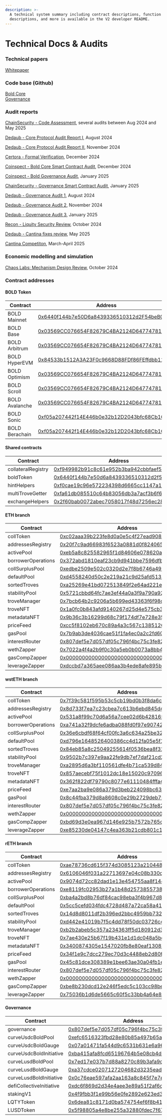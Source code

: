 ```yaml
---
description: >-
  A technical system summary including contract descriptions, function
  descriptions, and more is available in the V2 developer README.
---
```


# Technical Docs & Audits

### Technical papers

[Whitepaper](https://bafybeibjommrelqjw22vewpddgfdnm5geoz747gv2zeuy7njwivpfcy3xa.ipfs.w3s.link/Liquity%20v2%20-%20Whitepaper%20rev.%200.3%20\(November%2C%202024\)%20\(1\).pdf)

### Code base (Github)

[Bold Core](https://github.com/liquity/bold)\
[Governance](https://github.com/liquity/V2-gov/tree/main)

### Audit reports

[ChainSecurity - Code Assessment](https://www.chainsecurity.com/security-audit/liquity-bold-smart-contracts), several audits between Aug 2024 and May 2025

[Dedaub - Core Protocol Audit Report I](https://dedaub.com/audits/liquity/liquity-v2-aug-28-2024/), August 2024

[Dedaub - Core Protocol Audit Report II](https://dedaub.com/audits/liquity/liquity-v2-second-audit-nov-11-2024/), November 2024

[Certora - Formal Verification](https://certora.cdn.prismic.io/certora/Z1tLJJbqstJ98b8J_LiquityVerificationReport.pdf), December 2024

[Coinspect - Bold Core Smart Contract Audit](https://www.coinspect.com/doc/Coinspect%20-%20Smart%20Contract%20Audit%20-%20Liquity%20-%20Bold%20-%20v241231.pdf), December 2024

[Coinspect - Bold Governance Audit](https://www.coinspect.com/doc/Coinspect%20-%20Smart%20Contract%20Audit%20-%20Liquity%20-%20Bold%20Governance%20-%20v250120.pdf),  January 2025

[ChainSecurity - Governance Smart Contract Audit](https://www.chainsecurity.com/security-audit/liquity-v2-governance), January 2025

[Dedaub - Governance Audit 1](https://dedaub.com/audits/liquity/liquity-v2-governance-1st-audit-aug-12-2024/), August 2024

[Dedaub - Governance Audit 2](https://dedaub.com/audits/liquity/liquity-v2-governance-2nd-audit-nov-11-2024/), November 2024

[Dedaub - Governance Audit 3](https://dedaub.com/audits/liquity/liquity-v2-governance-3rd-audit-dec-22-2024/), January 2025

[Recon - Liquity Security Review](https://github.com/GalloDaSballo/bold-review), October 2024

[Dedaub - Cantina fixes review](https://dedaub.com/audits/liquity/liquity-v2-cantina-fixes-review-may-13-2025/), May 2025

[Cantina Competiton](https://cantina.xyz/portfolio/fca4f98a-7d24-49f1-9a3b-80e5e65b2b30), March-April 2025

### Economic modelling and simulation

[Chaos Labs: Mechanism Design Review](https://cdn.sanity.io/files/zmh9mnff/production/ca6a4815e62b05f33fb3ec56c5a4c42d6b7ddbec.pdf), October 2024

### Contract addresses

#### BOLD Token

| Contract       | Address                                                                                                                          |
| -------------- | -------------------------------------------------------------------------------------------------------------------------------- |
| BOLD Mainnet   | [0x6440f144b7e50D6a8439336510312d2F54beB01D](https://etherscan.io/address/0x6440f144b7e50D6a8439336510312d2F54beB01D)            |
| BOLD Base      | [0x03569CC076654F82679C4BA2124D64774781B01D](https://basescan.org/address/0x03569CC076654F82679C4BA2124D64774781B01D)            |
| BOLD Arbitrum  | [0x03569CC076654F82679C4BA2124D64774781B01D](https://arbiscan.io/address/0x03569CC076654F82679C4BA2124D64774781B01D)             |
| BOLD HyperEVM  | [0x84533b1512A3A23F0c9668D88FDf86FEffdbb11A](https://hyperevmscan.io/address/0x84533b1512A3A23F0c9668D88FDf86FEffdbb11A)         |
| BOLD Optimism  | [0x03569CC076654F82679C4BA2124D64774781B01D](https://optimistic.etherscan.io/address/0x03569CC076654F82679C4BA2124D64774781B01D) |
| BOLD Scroll    | [0x03569CC076654F82679C4BA2124D64774781B01D](https://scrollscan.com/address/0x03569CC076654F82679C4BA2124D64774781B01D)          |
| BOLD Avalanche | [0x03569CC076654F82679C4BA2124D64774781B01D](https://snowtrace.io/address/0x03569CC076654F82679C4BA2124D64774781B01D)            |
| BOLD Sonic     | [0xf05a207442f14E446b0e32b12D2043bfc68Cb1C9](https://sonicscan.org/address/0xf05a207442f14E446b0e32b12D2043bfc68Cb1C9)           |
| BOLD Berachain | [0xf05a207442f14E446b0e32b12D2043bfc68Cb1C9](https://berascan.com/address/0xf05a207442f14e446b0e32b12d2043bfc68cb1c9)            |

#### Shared contracts

| Contract           | Address                                                                                                               |
| ------------------ | --------------------------------------------------------------------------------------------------------------------- |
| collateralRegistry | [0xf949982b91c8c61e952b3ba942cbbfaef5386684](https://etherscan.io/address/0xf949982b91c8c61e952b3ba942cbbfaef5386684) |
| boldToken          | [0x6440f144b7e50d6a8439336510312d2f54beb01d](https://etherscan.io/address/0x6440f144b7e50d6a8439336510312d2f54beb01d) |
| hintHelpers        | [0xf0cae19c96e572234398d6665cc1147a16cbe657](https://etherscan.io/address/0xf0cae19c96e572234398d6665cc1147a16cbe657) |
| multiTroveGetter   | [0xfa61db085510c64b83056db3a7acf3b6f631d235](https://etherscan.io/address/0xfa61db085510c64b83056db3a7acf3b6f631d235) |
| exchangeHelpers    | [0x2f60bab0072abec7058017f48d7256ec288c8686](https://etherscan.io/address/0x2f60bab0072abec7058017f48d7256ec288c8686) |

#### ETH branch

| Contract           | Address                                                                                                               |
| ------------------ | --------------------------------------------------------------------------------------------------------------------- |
| collToken          | [0xc02aaa39b223fe8d0a0e5c4f27ead9083c756cc2](https://etherscan.io/address/0xc02aaa39b223fe8d0a0e5c4f27ead9083c756cc2) |
| addressesRegistry  | [0x20f7c9ad66983f6523a0881d0f82406541417526](https://etherscan.io/address/0x20f7c9ad66983f6523a0881d0f82406541417526) |
| activePool         | [0xeb5a8c825582965f1d84606e078620a84ab16afe](https://etherscan.io/address/0xeb5a8c825582965f1d84606e078620a84ab16afe) |
| borrowerOperations | [0x372abd1810eaf23cb9d941bbe7596dfb2c46bc65](https://etherscan.io/address/0x372abd1810eaf23cb9d941bbe7596dfb2c46bc65) |
| collSurplusPool    | [0xedbe2509e502c0320d2e7f8b6746a49b4b50e2bf](https://etherscan.io/address/0xedbe2509e502c0320d2e7f8b6746a49b4b50e2bf) |
| defaultPool        | [0xd4558240d50c2e219a21c9d25afd513bb6e5b1a0](https://etherscan.io/address/0xd4558240d50c2e219a21c9d25afd513bb6e5b1a0) |
| sortedTroves       | [0xa25269e41bd072513849f2e64ad221e84f3063f4](https://etherscan.io/address/0xa25269e41bd072513849f2e64ad221e84f3063f4) |
| stabilityPool      | [0x5721cbbd64fc7ae3ef44a0a3f9a790a9264cf9bf](https://etherscan.io/address/0x5721cbbd64fc7ae3ef44a0a3f9a790a9264cf9bf) |
| troveManager       | [0x7bcb64b2c9206a5b699ed43363f6f98d4776cf5a](https://etherscan.io/address/0x7bcb64b2c9206a5b699ed43363f6f98d4776cf5a) |
| troveNFT           | [0x1a0fc0b843afd9140267d25d4e575cb37a838013](https://etherscan.io/address/0x1a0fc0b843afd9140267d25d4e575cb37a838013) |
| metadataNFT        | [0x9b36c3b16299d68c79f174df7e728e35b6af4a12](https://etherscan.io/address/0x9b36c3b16299d68c79f174df7e728e35b6af4a12) |
| priceFeed          | [0xcc5f8102eb670c89a4a3c567c13851260303c24f](https://etherscan.io/address/0xcc5f8102eb670c89a4a3c567c13851260303c24f) |
| gasPool            | [0x7b9ab3de4036cae51f1fa4ec0a2c2fd606bcf921](https://etherscan.io/address/0x7b9ab3de4036cae51f1fa4ec0a2c2fd606bcf921) |
| interestRouter     | [0x807def5e7d057df05c796f4bc75c3fe82bd6eee1](https://etherscan.io/address/0x807def5e7d057df05c796f4bc75c3fe82bd6eee1) |
| wethZapper         | [0x7022a4f4a2b9f0c30a5eb0b0073a8bb4c8e70c1f](https://etherscan.io/address/0x7022a4f4a2b9f0c30a5eb0b0073a8bb4c8e70c1f) |
| gasCompZapper      | [0x0000000000000000000000000000000000000000](https://etherscan.io/address/0x0000000000000000000000000000000000000000) |
| leverageZapper     | [0xdccbd7a365aee086aa3b4ede8afe895b20770ae3](https://etherscan.io/address/0xdccbd7a365aee086aa3b4ede8afe895b20770ae3) |

#### wstETH branch

| Contract           | Address                                                                                                               |
| ------------------ | --------------------------------------------------------------------------------------------------------------------- |
| collToken          | [0x7f39c581f595b53c5cb19bd0b3f8da6c935e2ca0](https://etherscan.io/address/0x7f39c581f595b53c5cb19bd0b3f8da6c935e2ca0) |
| addressesRegistry  | [0x8d733f7ea7c23cbea7c613b6ebd845d46d3aac54](https://etherscan.io/address/0x8d733f7ea7c23cbea7c613b6ebd845d46d3aac54) |
| activePool         | [0x531a8f99c70d6a56a7cee02d6b4281650d7919a0](https://etherscan.io/address/0x531a8f99c70d6a56a7cee02d6b4281650d7919a0) |
| borrowerOperations | [0xa741a32f9dcfe6adba088fd0f97e90742d7d5da3](https://etherscan.io/address/0xa741a32f9dcfe6adba088fd0f97e90742d7d5da3) |
| collSurplusPool    | [0x36e6cbdf68f64cf00fc3a6c634a25be32dd0a235](https://etherscan.io/address/0x36e6cbdf68f64cf00fc3a6c634a25be32dd0a235) |
| defaultPool        | [0xd796e1648526400386cc4d12fa05e5f11e6a22a1](https://etherscan.io/address/0xd796e1648526400386cc4d12fa05e5f11e6a22a1) |
| sortedTroves       | [0x84eb85a8c25049255614f0536bea8f31682e86f1](https://etherscan.io/address/0x84eb85a8c25049255614f0536bea8f31682e86f1) |
| stabilityPool      | [0x9502b7c397e9aa22fe9db7ef7daf21cd2aebe56b](https://etherscan.io/address/0x9502b7c397e9aa22fe9db7ef7daf21cd2aebe56b) |
| troveManager       | [0xa2895d6a3bf110561dfe4b71ca539d84e1928b22](https://etherscan.io/address/0xa2895d6a3bf110561dfe4b71ca539d84e1928b22) |
| troveNFT           | [0x857aecebf75f1012dc18e15020c97096aea31b04](https://etherscan.io/address/0x857aecebf75f1012dc18e15020c97096aea31b04) |
| metadataNFT        | [0x362f822df79790c8077e61110484fffa48f682a1](https://etherscan.io/address/0x362f822df79790c8077e61110484fffa48f682a1) |
| priceFeed          | [0xe7aa2ba9e086a379d3beb224098bc634a46e314e](https://etherscan.io/address/0xe7aa2ba9e086a379d3beb224098bc634a46e314e) |
| gasPool            | [0x8c44fba379d8a8608c0e29b2729deb75a981db1f](https://etherscan.io/address/0x8c44fba379d8a8608c0e29b2729deb75a981db1f) |
| interestRouter     | [0x807def5e7d057df05c796f4bc75c3fe82bd6eee1](https://etherscan.io/address/0x807def5e7d057df05c796f4bc75c3fe82bd6eee1) |
| wethZapper         | [0x0000000000000000000000000000000000000000](https://etherscan.io/address/0x0000000000000000000000000000000000000000) |
| gasCompZapper      | [0xbd69d3e0ea967d146e925b7572b765c8e9c4127d](https://etherscan.io/address/0xbd69d3e0ea967d146e925b7572b765c8e9c4127d) |
| leverageZapper     | [0xe85230de04147c4ea363b21cdb801c1c19df0a56](https://etherscan.io/address/0xe85230de04147c4ea363b21cdb801c1c19df0a56) |

#### rETH branch

| Contract           | Address                                                                                                               |
| ------------------ | --------------------------------------------------------------------------------------------------------------------- |
| collToken          | [0xae78736cd615f374d3085123a210448e74fc6393](https://etherscan.io/address/0xae78736cd615f374d3085123a210448e74fc6393) |
| addressesRegistry  | [0x6106046f031a22713697e04c08b330ddaf3e8789](https://etherscan.io/address/0x6106046f031a22713697e04c08b330ddaf3e8789) |
| activePool         | [0x9074d72cc82dad1e13e454755aa8f144c479532f](https://etherscan.io/address/0x9074d72cc82dad1e13e454755aa8f144c479532f) |
| borrowerOperations | [0xe8119fc02953b27a1b48d2573855738485a17329](https://etherscan.io/address/0xe8119fc02953b27a1b48d2573855738485a17329) |
| collSurplusPool    | [0xba4a2bd8b76df84cac98eba3f4b967d8423192bf](https://etherscan.io/address/0xba4a2bd8b76df84cac98eba3f4b967d8423192bf) |
| defaultPool        | [0x5cc5cefd034fdc4728d487a72ca58a410cddcd6b](https://etherscan.io/address/0x5cc5cefd034fdc4728d487a72ca58a410cddcd6b) |
| sortedTroves       | [0x14d8d8011df2b396ed2bbc4959bb73250324f386](https://etherscan.io/address/0x14d8d8011df2b396ed2bbc4959bb73250324f386) |
| stabilityPool      | [0xd442e41019b7f5c4dd78f50dc03726c446148695](https://etherscan.io/address/0xd442e41019b7f5c4dd78f50dc03726c446148695) |
| troveManager       | [0xb2b2abeb5c357a234363ff5d180912d319e3e19e](https://etherscan.io/address/0xb2b2abeb5c357a234363ff5d180912d319e3e19e) |
| troveNFT           | [0x7ae430e25b67f19b431e1d1dc048a5bcf24c0873](https://etherscan.io/address/0x7ae430e25b67f19b431e1d1dc048a5bcf24c0873) |
| metadataNFT        | [0x3400874305e1547020fb8e80eaf1308b757171af](https://etherscan.io/address/0x3400874305e1547020fb8e80eaf1308b757171af) |
| priceFeed          | [0x34f1e9c7dcc279ec70d3c4488eb2d80fba8b7b2b](https://etherscan.io/address/0x34f1e9c7dcc279ec70d3c4488eb2d80fba8b7b2b) |
| gasPool            | [0x45c81dce308389e1bee63ae30a04fb1e148dad41](https://etherscan.io/address/0x45c81dce308389e1bee63ae30a04fb1e148dad41) |
| interestRouter     | [0x807def5e7d057df05c796f4bc75c3fe82bd6eee1](https://etherscan.io/address/0x807def5e7d057df05c796f4bc75c3fe82bd6eee1) |
| wethZapper         | [0x0000000000000000000000000000000000000000](https://etherscan.io/address/0x0000000000000000000000000000000000000000) |
| gasCompZapper      | [0xbe8b230dcd12e246f5edc5c103cc98be68ab636f](https://etherscan.io/address/0xbe8b230dcd12e246f5edc5c103cc98be68ab636f) |
| leverageZapper     | [0x75036b1d6de5665c60f5c33bb4a64e8e123211a2](https://etherscan.io/address/0x75036b1d6de5665c60f5c33bb4a64e8e123211a2) |

#### Governance

| Contract                 | Address                                                                                                               |
| ------------------------ | --------------------------------------------------------------------------------------------------------------------- |
| governance               | [0x807def5e7d057df05c796f4bc75c3fe82bd6eee1](https://etherscan.io/address/0x807def5e7d057df05c796f4bc75c3fe82bd6eee1) |
| curveUsdcBoldPool        | [0xefc6516323fbd28e80b85a497b65a86243a54b3e](https://etherscan.io/address/0xefc6516323fbd28e80b85a497b65a86243a54b3e) |
| curveUsdcBoldGauge       | [0x07a01471fa544d9c6531b631e6a96a79a9ad05e9](https://etherscan.io/address/0x07a01471fa544d9c6531b631e6a96a79a9ad05e9) |
| curveUsdcBoldInitiative  | [0xba415afa8fcd65196764b5e08cb4dbf90bee33b4](https://etherscan.io/address/0xba415afa8fcd65196764b5e08cb4dbf90bee33b4) |
| curveLusdBoldPool        | [0x7ed17e037b7d88a8270c89b3afa9c38e5218f12b](https://etherscan.io/address/0x7ed17e037b7d88a8270c89b3afa9c38e5218f12b) |
| curveLusdBoldGauge       | [0xa37cdce0207127204682d3235ead2c7a4c5d6c5c](https://etherscan.io/address/0xa37cdce0207127204682d3235ead2c7a4c5d6c5c) |
| curveLusdBoldInitiative  | [0x0c76eae597afa2aa163a8c845f7e7e870256ac7e](https://etherscan.io/address/0x0c76eae597afa2aa163a8c845f7e7e870256ac7e) |
| defiCollectiveInitiative | [0xdc6f869d2d34e4aee3e89a51f2af6d54f0f7f690](https://etherscan.io/address/0xdc6f869d2d34e4aee3e89a51f2af6d54f0f7f690) |
| stakingV1                | [0x4f9fbb3f1e99b56e0fe2892e623ed36a76fc605d](https://etherscan.io/address/0x4f9fbb3f1e99b56e0fe2892e623ed36a76fc605d) |
| LQTYToken                | [0x6dea81c8171d0ba574754ef6f8b412f2ed88c54d](https://etherscan.io/address/0x6dea81c8171d0ba574754ef6f8b412f2ed88c54d) |
| LUSDToken                | [0x5f98805a4e8be255a32880fdec7f6728c6568ba0](https://etherscan.io/address/0x5f98805a4e8be255a32880fdec7f6728c6568ba0) |
